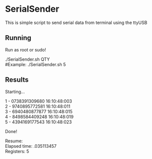 # SerialSender
This is simple script to send serial data from terminal using the ttyUSB

## Running
Run as root or sudo!

./SerialSender.sh QTY \
#Example: ./SerialSender.sh 5

## Results

Starting... 

1 - 0738391309680  16:10:48:003 \
2 - 9740895772581  16:10:48:011 \
3 - 6940480877877  16:10:48:015 \
4 - 8498584409248  16:10:48:019 \
5 - 4394169177543  16:10:48:023 

Done! 

Resume: \
Elapsed time: .035113457 \
Registers: 5
